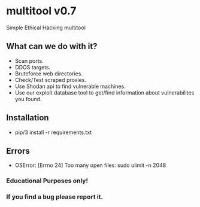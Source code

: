 # multitool v0.7
Simple Ethical Hacking multitool

## What can we do with it?
- Scan ports.
- DDOS targets.
- Bruteforce web directories.
- Check/Test scraped proxies.
- Use Shodan api to find vulnerable machines.
- Use our exploit database tool to get/find information about vulnerabilites you found.


## Installation
- pip/3 install -r requirements.txt


## Errors
- OSError: [Errno 24] Too many open files:
sudo ulimit -n 2048

### Educational Purposes only!


### If you find a bug please report it.
